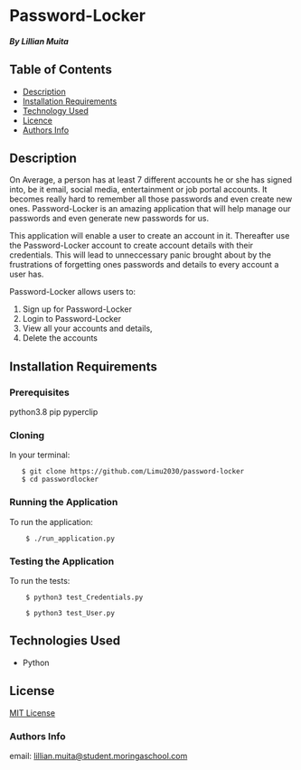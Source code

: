 # Password-Locker

##### By Lillian Muita

## Table of Contents

- [Description](#Description)
- [Installation Requirements](#installation-requirements)
- [Technology Used](#technologies-used)
- [Licence](#licence)
- [Authors Info](#author-Info)

## Description

<p>On Average, a person has at least 7 different accounts he or she has signed into, be it email, social media, entertainment or job portal accounts. It becomes really hard to remember all those passwords and even create new ones. Password-Locker is an amazing application that will help manage our passwords and even generate new passwords for us.

This application will enable a user to create an account in it. Thereafter use the Password-Locker account to create account details with their credentials. This will lead to unneccessary panic brought about by the frustrations of forgetting ones passwords and details to every account a user has.</p>

Password-Locker allows users to:
<ol>
<li>Sign up for Password-Locker </li>
<li>Login to Password-Locker </li>
<li>View all your accounts and details, 
<li>Delete the accounts</li>
</ol>


## Installation Requirements
### Prerequisites
python3.8
pip
pyperclip

### Cloning
In your terminal:

       $ git clone https://github.com/Limu2030/password-locker
       $ cd passwordlocker
       
### Running the Application
To run the application: 

        $ ./run_application.py

### Testing the Application
To run the tests: 

        $ python3 test_Credentials.py

        $ python3 test_User.py


## Technologies Used

- Python


## License

[MIT License](LICENSE)

### Authors Info

email: lillian.muita@student.moringaschool.com
